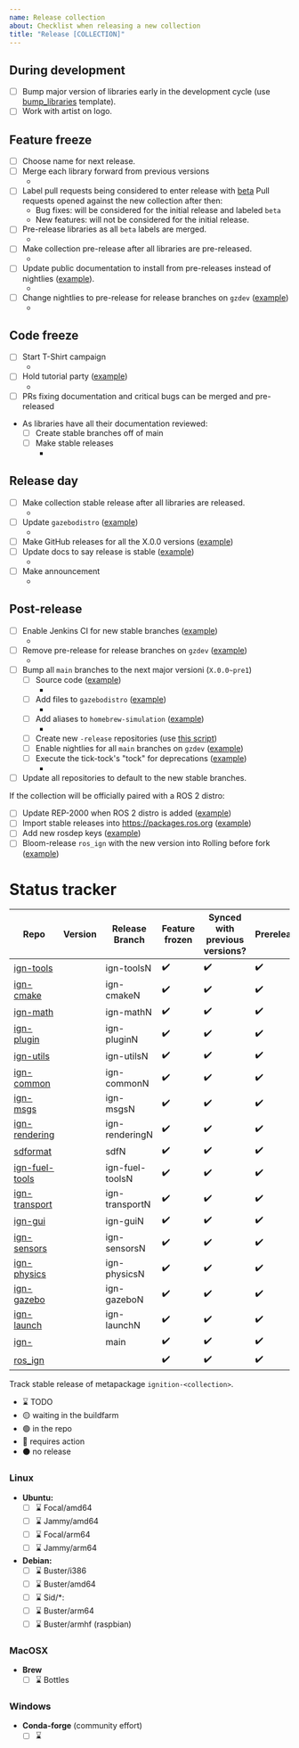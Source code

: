 ```yaml
---
name: Release collection
about: Checklist when releasing a new collection
title: "Release [COLLECTION]"
---
```


<!--

Use this template to keep track of everything that needs to be done to
release a new collection.

When opening PRs, add a link back to this issue for easier tracking.

-->

## During development

- [ ] Bump major version of libraries early in the development cycle (use [bump_libraries](bump_libraries.md) template).
- [ ] Work with artist on logo.

## Feature freeze

- [ ] Choose name for next release.
- [ ] Merge each library forward from previous versions
    * <!-- LINK PRS HERE -->
- [ ] Label pull requests being considered to enter release with [beta](https://github.com/search?q=org%3Agazebosim+label%3Abeta&state=open)
    Pull requests opened against the new collection after then:
    - Bug fixes: will be considered for the initial release and labeled `beta`
    - New features: will not be considered for the initial release.
- [ ] Pre-release libraries as all `beta` labels are merged.
    * <!-- LINK PRS HERE -->
- [ ] Make collection pre-release after all libraries are pre-released.
    * <!-- LINK PR HERE -->
- [ ] Update public documentation to install from pre-releases instead of nightlies ([example](https://github.com/gazebosim/docs/pull/196/files#diff-ebeee4adce7cb444f663b59020fb9f43f6f9adf36f63657b8afdeeea7a8530d1)).
    * <!-- LINK PR HERE -->
- [ ] Change nightlies to pre-release for release branches on `gzdev` ([example](https://github.com/gazebo-tooling/gzdev/pull/35))
    * <!-- LINK PR HERE -->

## Code freeze

- [ ] Start T-Shirt campaign
    * <!-- LINK POST HERE -->
- [ ] Hold tutorial party ([example](https://community.gazebosim.org/t/ignition-edifice-tutorial-party-support-open-source-and-get-t-shirts/866))
    * <!-- LINK POST HERE -->
- [ ] PRs fixing documentation and critical bugs can be merged and pre-released
- As libraries have all their documentation reviewed:
    - [ ] Create stable branches off of main
    - [ ] Make stable releases
        * <!-- LINK PRs HERE -->

## Release day

- [ ] Make collection stable release after all libraries are released.
    * <!-- LINK PR HERE -->
- [ ] Update `gazebodistro` ([example](https://github.com/gazebo-tooling/gazebodistro/pull/31))
    * <!-- LINK PR HERE -->
- [ ] Make GitHub releases for all the X.0.0 versions ([example](https://github.com/gazebosim/gz-transport/releases/tag/ignition-transport9_9.0.0))
- [ ] Update docs to say release is stable ([example](https://github.com/gazebosim/docs/pull/171))
    * <!-- LINK PR HERE -->
- [ ] Make announcement
    * <!-- LINK POST HERE -->

## Post-release

- [ ] Enable Jenkins CI for new stable branches ([example](https://github.com/gazebo-tooling/release-tools/pull/299))
    * <!-- LINK PR HERE -->
- [ ] Remove pre-release for release branches on `gzdev` ([example](https://github.com/gazebo-tooling/gzdev/pull/36))
    * <!-- LINK PR HERE -->
- [ ] Bump all `main` branches to the next major versioni (`X.0.0~pre1`)
    - [ ] Source code ([example](https://github.com/gazebosim/gz-common/pull/193))
        * <!-- LINK PRs HERE -->
    - [ ] Add files to `gazebodistro` ([example](https://github.com/gazebo-tooling/gazebodistro/pull/12))
        * <!-- LINK PR HERE -->
    - [ ] Add aliases to `homebrew-simulation` ([example](https://github.com/osrf/homebrew-simulation/commit/1f8602af6f52e06e0542eebfbdbe97f5f6cf950c))
        * <!-- LINK PR HERE -->
    - [ ] Create new `-release` repositories (use [this script](https://github.com/gazebo-tooling/release-tools/blob/master/release-repo-scripts/new_ignition_release_repos.bash))
    - [ ] Enable nightlies for all `main` branches on `gzdev` ([example](https://github.com/gazebo-tooling/gzdev/pull/50))
    - [ ] Execute the tick-tock's "tock" for deprecations ([example](https://github.com/gazebosim/gz-sim/pull/875))
        * <!-- LINK PRs HERE -->
- [ ] Update all repositories to default to the new stable branches.

If the collection will be officially paired with a ROS 2 distro:

- [ ] Update REP-2000 when ROS 2 distro is added ([example](https://github.com/ros-infrastructure/rep/pull/291))
- [ ] Import stable releases into https://packages.ros.org ([example](https://github.com/ros-infrastructure/reprepro-updater/pull/109))
- [ ] Add new rosdep keys ([example](https://github.com/ros/rosdistro/pull/29176))
- [ ] Bloom-release `ros_ign` with the new version into Rolling before fork ([example](https://github.com/ros/rosdistro/pull/29192))

# Status tracker

Repo | Version | Release Branch | Feature frozen | Synced with previous versions? | Prerelease? | Code Frozen | Stable release? | Open PRs | Pending dep release
-- | -- | -- | -- | -- | -- | -- | -- | -- | --
[ign-tools](https://github.com/gazebosim/gz-tools)           |  | ign-toolsN | ✔️ | ✔️  | ✔️ | ✔️ | ✔️ | [PRs](https://github.com/gazebosim/gz-tools/pulls/?q=is%3Apr+is%3Aopen+label%3A%22beta%22) |
[ign-cmake](https://github.com/gazebosim/gz-cmake)           |  | ign-cmakeN | ✔️ | ✔️  | ✔️ | ✔️ | ✔️ | [PRs](https://github.com/gazebosim/gz-cmake/pulls/?q=is%3Apr+is%3Aopen+label%3A%22beta%22) |
[ign-math](https://github.com/gazebosim/gz-math)             |  | ign-mathN | ✔️ | ✔️  | ✔️ | ✔️ | ✔️ | [PRs](https://github.com/gazebosim/gz-math/pulls/?q=is%3Apr+is%3Aopen+label%3A%22beta%22) |
[ign-plugin](https://github.com/gazebosim/gz-plugin)         |  | ign-pluginN | ✔️ | ✔️  | ✔️ | ✔️ | ✔️ | [PRs](https://github.com/gazebosim/gz-plugin/pulls/?q=is%3Apr+is%3Aopen+label%3A%22beta%22) |
[ign-utils](https://github.com/gazebosim/gz-utils)           |  | ign-utilsN | ✔️ | ✔️  | ✔️ | ✔️ | ✔️ | [PRs](https://github.com/gazebosim/gz-utils/pulls/?q=is%3Apr+is%3Aopen+label%3A%22beta%22) |
[ign-common](https://github.com/gazebosim/gz-common)         |  | ign-commonN | ✔️ | ✔️  | ✔️ | ✔️ | ✔️ | [PRs](https://github.com/gazebosim/gz-common/pulls/?q=is%3Apr+is%3Aopen+label%3A%22beta%22) |
[ign-msgs](https://github.com/gazebosim/gz-msgs)             |  | ign-msgsN | ✔️ | ✔️ | ✔️ | ✔️ | ✔️ | [PRs](https://github.com/gazebosim/gz-msgs/pulls/?q=is%3Apr+is%3Aopen+label%3A%22beta%22) |
[ign-rendering](https://github.com/gazebosim/gz-rendering)   |  | ign-renderingN | ✔️ | ✔️ | ✔️ | ✔️ | ✔️ | [PRs](https://github.com/gazebosim/gz-rendering/pulls/?q=is%3Apr+is%3Aopen+label%3A%22beta%22) |
[sdformat](https://github.com/gazebosim/sdformat)             |  | sdfN | ✔️ | ✔️  | ✔️ | ✔️ | ✔️ | [PRs](https://github.com/gazebosim/sdformat/pulls/?q=is%3Apr+is%3Aopen+label%3A%22beta%22) |
[ign-fuel-tools](https://github.com/gazebosim/gz-fuel-tools) |  | ign-fuel-toolsN | ✔️ | ✔️ | ✔️ | ✔️ | ✔️ | [PRs](https://github.com/gazebosim/gz-fuel-tools/pulls/?q=is%3Apr+is%3Aopen+label%3A%22beta%22) |
[ign-transport](https://github.com/gazebosim/gz-transport)   |  | ign-transportN | ✔️ | ✔️ | ✔️ | ✔️ | ✔️ | [PRs](https://github.com/gazebosim/gz-transport/pulls/?q=is%3Apr+is%3Aopen+label%3A%22beta%22) |
[ign-gui](https://github.com/gazebosim/gz-gui)               |  | ign-guiN | ✔️ | ✔️  | ✔️ | ✔️ | ✔️ | [PRs](https://github.com/gazebosim/gz-gui/pulls/?q=is%3Apr+is%3Aopen+label%3A%22beta%22) |
[ign-sensors](https://github.com/gazebosim/gz-sensors)       |  | ign-sensorsN | ✔️ | ✔️ | ✔️ | ✔️ | ✔️ | [PRs](https://github.com/gazebosim/gz-sensors/pulls/?q=is%3Apr+is%3Aopen+label%3A%22beta%22) |
[ign-physics](https://github.com/gazebosim/gz-physics)       |  | ign-physicsN | ✔️ | ✔️ | ✔️ | ✔️ | ✔️ | [PRs](https://github.com/gazebosim/gz-physics/pulls/?q=is%3Apr+is%3Aopen+label%3A%22beta%22) |
[ign-gazebo](https://github.com/gazebosim/gz-sim)         |  | ign-gazeboN | ✔️ | ✔️ | ✔️ | ✔️ | ✔️ | [PRs](https://github.com/gazebosim/gz-sim/pulls/?q=is%3Apr+is%3Aopen+label%3A%22beta%22) |
[ign-launch](https://github.com/gazebosim/gz-launch)         |  | ign-launchN | ✔️ | ✔️ | ✔️ | ✔️ | ✔️ | [PRs](https://github.com/gazebosim/gz-launch/pulls/?q=is%3Apr+is%3Aopen+label%3A%22beta%22) |
[ign-<collection>](https://github.com/gazebosim/gz-<cok>)    |  | main | ✔️ | ✔️  | ✔️ | ✔️ | ✔️ | [PRs](https://github.com/gazebosim/gz-<collection>/pulls/?q=is%3Apr+is%3Aopen+label%3A%22beta%22) |
[ros_ign](https://github.com/gazebosim/ros_ign)               |  | <distros> | ✔️ | ✔️ | ✔️ |  |  | [PRs](https://github.com/gazebosim/ros_ign/pulls/?q=is%3Apr+is%3Aopen+label%3A%22beta%22) |

Track stable release of metapackage `ignition-<collection>`.

* :hourglass: TODO
* :yellow_circle: waiting in the buildfarm
* :green_circle: in the repo
* :red_circle: requires action
* :black_circle: no release

### Linux

 * **Ubuntu:**
   - [ ] :hourglass: Focal/amd64
   - [ ] :hourglass: Jammy/amd64
   - [ ] :hourglass: Focal/arm64
   - [ ] :hourglass: Jammy/arm64

 * **Debian:**
   - [ ] :hourglass: Buster/i386
   - [ ] :hourglass: Buster/amd64
   - [ ] :hourglass: Sid/\*:
   - [ ] :hourglass: Buster/arm64
   - [ ] :hourglass: Buster/armhf (raspbian)

### MacOSX

* **Brew**
  - [ ] :hourglass: Bottles

### Windows

* **Conda-forge** (community effort)
  - [ ] :hourglass:
